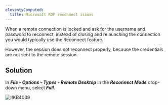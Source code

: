 ```yaml
---
eleventyComputed:
  title: Microsoft RDP reconnect issues
---
```

When a remote connection is locked and ask for the username and password to reconnect, instead of closing and relaunching the connection you would typically use the Reconnect feature.  

However, the session does not reconnect properly, because the credentials are not sent to the remote session.

## Solution
In ***File - Options - Types - Remote Desktop*** in the ***Reconnect Mode*** drop-down menu, select ***Full***.  

![!!KB4039](https://webdevolutions.azureedge.net/docs/en/kb/KB4039.png)
